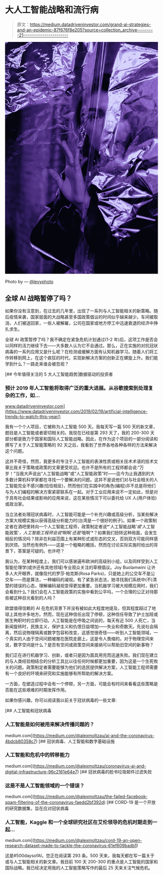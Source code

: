 # 大人工智能战略和流行病

> 原文：<https://medium.datadriveninvestor.com/grand-ai-strategies-and-an-epidemic-87f676f8e205?source=collection_archive---------21----------------------->

![](img/e94b8d38c6c9d3dc64508809906e6c69.png)

Photo by — [@levyphoto](https://unsplash.com/@levyphoto)

## 全球 AI 战略暂停了吗？

如果你没有注意到，在过去的几年里，出现了一系列与人工智能相关的新策略。随后疫情来袭，国家层面的大战略甚至多国政策倡议的时间似乎越来越少。车间被取消，人们被送回家，一些人被解雇，公司在国家或地方停工中迅速衰退的经济中挣扎求生。

全球 AI 政策暂停了吗？我不确定在紧急危机计划通过(1-2 年)后，这项工作是否会以同样的活力继续下去——大多数人认为它不会通过。那么，正在实施的对抗冠状病毒的一系列应用又是什么呢？在检测或缓解方面有认知机器学习。随着人们将工作转移到网上，在这个疯狂的时代，实现新解决方案的创新正在螺旋上升。我们能学到什么？一路走来谁会被忽视？

[](https://www.datadriveninvestor.com/2019/02/19/artificial-intelligence-trends-to-watch-this-year/) [## 今年值得关注的 5 大人工智能趋势|数据驱动的投资者

### 预计 2019 年人工智能将取得广泛的重大进展。从谷歌搜索到处理复杂的工作，如…

www.datadriveninvestor.com](https://www.datadriveninvestor.com/2019/02/19/artificial-intelligence-trends-to-watch-this-year/) 

我有一个个人项目，它被称为人工智能 500 天。我每天写一篇 500 天的新文章，题目是人工智能或者密切相关的。我现在已经是第 293 天了，我的 200-300 天部分都是致力于国家和国际人工智能战略。因此，在作为这个项目的一部分阅读和撰写了关于人工智能策略的 92 天之后，我看到了世界各地各种各样的方法来解决这个问题。

这并不奇怪，然而，我更多的专注于人工智能的表演性质或相关技术术语的技术文章比我关于策略或政策的文章更受欢迎。也许不是所有的工程师都会说:“万岁！”当我大声说出“人工智能战略”或“人工智能政策”时——迄今为止我遇到的大多数计算机科学家都在寻找一个要解决的问题。这并不是说他们对与社会相关的人工智能完全不感兴趣(恰恰相反)，然而他们在实践中的角色(编程)并不总是将他们与为人们编程的解决方案紧密联系在一起。对于工业应用来说不一定如此，但是对于具有社会结果或影响的应用来说，这在某些情况下可以委托给 UX 人(用户体验)或政治家。

当立法者处理冠状病毒时，人工智能可能是一个补充兴趣或高级分析，当某些解决方案大规模实施以获得高级分析能力时(台湾是一个很好的例子)。如果一个政策制定者在酒吧里转向一个人工智能工程师，政策制定者说*‘人工智能战略’*或*‘人工智能政策’*，人工智能工程师会说*‘啊啊’*还是*‘哦啊’*？如果我们扭转这种局面，会发生相反的情况吗？除非在利益范围上有某种形式或形态的交叉，否则双方可能同样感到厌烦。当然也有例外——这是一个粗略的概括，然而在讨论实际实施时给出的背景下，答案是可疑的。也许吧？

我认为，在某种程度上，我们可以感谢遍布欧洲的高级别小组，以及同样受到人工智能伦理学(或许还有其他领域)专业观众关注的草根倡议。Joy Buolamwini 让许多人大开眼界，就像现代的罗莎·帕克斯(Rosa Parks)，只是她上的公交车不是公交车——而是算法，一种编码的凝视。有了紧急状态法，她寻找我们系统中(不)清楚的错误的心态，理解编码凝视变得更加重要。当机器学习被大规模应用时，我们会看到什么？我们会在人工智能政策的实施中看到公平吗，一个合理的公正对待那些被这种目光看到的人吗？

欧盟值得信赖的 AI 在危机背景下并没有被如此大程度地提及，但其程度超过了地球上其他许多地方。然而，现在这种信任出现了停顿，这种信任导致了护士加班或医生殉职时的立即行动。人工智能是在呼吸之间说的，每天有近 500 人死亡，当新闻旋转时，民族主义，保护主义和仇恨日益增加——失业和奇数天。先说社会隔离，然后说物理隔离或数字包容和改变，这感觉很奇怪——听到人工智能领域，一个真实的人由于空间问题被推在医院走廊上，这是令人畏缩的。对于物理空间来说，数字空间是什么？是否有空间或政策空间来接纳可以帮助旧空间的新事物？

我们正在进行机器学习、创新，或者只是因为面具用完而迅速失败。我们现在建立的与人类经验相结合的分析工具比以往任何时候都更加重要，因为这是一个生死攸关的问题。政策制定者需要能够为他们的选民提供解决方案，人工智能工程师需要有一个良好的环境来研究和实施能够有所帮助的解决方案。

一方面，在塑造过程中会有一个停顿，另一方面，可能会有时间来看看这些策略是否能在这些艰难的时期发挥作用。

如果你感兴趣，你可以阅读我以前关于冠状病毒的一些文章:

[](https://medium.com/@alexmoltzau/ai-and-the-coronavirus-4bdcb80358c7) [## 人工智能和冠状病毒

### 人工智能是如何被用来解决传播问题的？

medium.com](https://medium.com/@alexmoltzau/ai-and-the-coronavirus-4bdcb80358c7) [](https://medium.com/@alexmoltzau/coronavirus-ai-and-digital-infrastructure-96c2161e64e7) [## 冠状病毒、人工智能和数字基础设施

### 人工智能和危机中的转移能力

medium.com](https://medium.com/@alexmoltzau/coronavirus-ai-and-digital-infrastructure-96c2161e64e7) [](https://medium.com/@alexmoltzau/the-failed-facebook-spam-filtering-of-the-coronavirus-faedd2bf392d) [## 冠状病毒的脸书垃圾邮件过滤失败

### 这是不是人工智能领域的一个错误？

medium.com](https://medium.com/@alexmoltzau/the-failed-facebook-spam-filtering-of-the-coronavirus-faedd2bf392d) [](https://medium.com/@alexmoltzau/cord-19-an-open-research-dataset-made-to-tackle-the-coronavirus-61ef609badb1) [## CORD-19 是一个开放的研究数据集，旨在应对冠状病毒

### 人工智能，Kaggle 和一个全球研究社区在艾伦领导的危机时期走到一起…

medium.com](https://medium.com/@alexmoltzau/cord-19-an-open-research-dataset-made-to-tackle-the-coronavirus-61ef609badb1) 

这是#500daysofAI，您正在阅读第 293 条。500 天来，我每天都在写一篇关于或与人工智能相关的新文章。我目前 100 天 200-300 的重点是人工智能的国家和国际战略。我已经决定用我的人工智能策略写作的最后 25 天来关注气候危机。